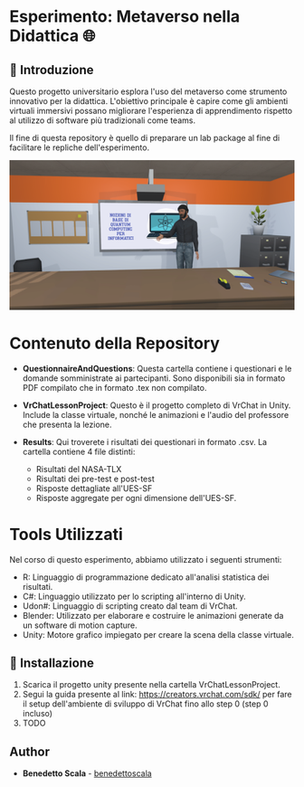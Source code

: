 # Esperimento: Metaverso nella Didattica 🌐

## 📌 Introduzione

Questo progetto universitario esplora l'uso del metaverso come strumento innovativo per la didattica. L'obiettivo principale è capire come gli ambienti virtuali immersivi possano migliorare l'esperienza di apprendimento rispetto al utilizzo di software più tradizionali come teams.

Il fine di questa repository è quello di preparare un lab package al fine di facilitare le repliche dell'esperimento.

<p align = "center">
  <img src = "Blobs/vrchatlezione.png?raw=true" width = "800" heigth = "600">
</p>

# Contenuto della Repository

- **QuestionnaireAndQuestions**: Questa cartella contiene i questionari e le domande somministrate ai partecipanti. Sono disponibili sia in formato PDF compilato che in formato .tex non compilato.
  
- **VrChatLessonProject**: Questo è il progetto completo di VrChat in Unity. Include la classe virtuale, nonché le animazioni e l'audio del professore che presenta la lezione.
  
- **Results**: Qui troverete i risultati dei questionari in formato .csv. La cartella contiene 4 file distinti:
  - Risultati del NASA-TLX
  - Risultati dei pre-test e post-test
  - Risposte dettagliate all'UES-SF
  - Risposte aggregate per ogni dimensione dell'UES-SF.

# Tools Utilizzati

Nel corso di questo esperimento, abbiamo utilizzato i seguenti strumenti:
- R: Linguaggio di programmazione dedicato all'analisi statistica dei risultati.
- C#: Linguaggio utilizzato per lo scripting all'interno di Unity.
- Udon#: Linguaggio di scripting creato dal team di VrChat.
- Blender: Utilizzato per elaborare e costruire le animazioni generate da un software di motion capture.
- Unity: Motore grafico impiegato per creare la scena della classe virtuale.

## 🚀 Installazione

1. Scarica il progetto unity presente nella cartella VrChatLessonProject.
2. Segui la guida presente al link: https://creators.vrchat.com/sdk/ per fare il setup dell'ambiente di sviluppo di VrChat fino allo step 0 (step 0 incluso)
3. TODO

## Author
* **Benedetto Scala** - [benedettoscala](https://github.com/benedettoscala)

